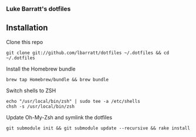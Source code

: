 ### Luke Barratt's dotfiles

## Installation

Clone this repo

    git clone git://github.com/lbarratt/dotfiles ~/.dotfiles && cd ~/.dotfiles

Install the Homebrew bundle

    brew tap Homebrew/bundle && brew bundle

Switch shells to ZSH

    echo "/usr/local/bin/zsh" | sudo tee -a /etc/shells
    chsh -s /usr/local/bin/zsh

Update Oh-My-Zsh and symlink the dotfiles

    git submodule init && git submodule update --recursive && rake install
